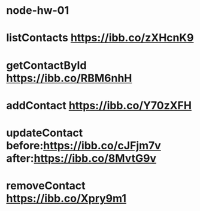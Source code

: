 # node-hw-01

# listContacts https://ibb.co/zXHcnK9

# getContactById https://ibb.co/RBM6nhH

# addContact https://ibb.co/Y70zXFH

# updateContact before:https://ibb.co/cJFjm7v after:https://ibb.co/8MvtG9v

# removeContact https://ibb.co/Xpry9m1
